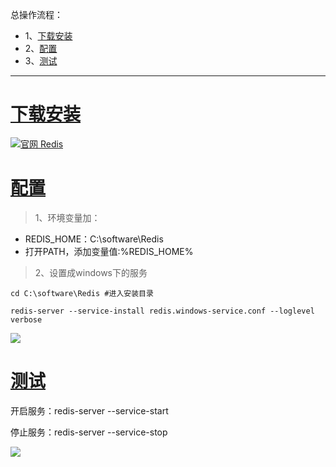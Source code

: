 总操作流程：
- 1、[下载安装](redis-01)
- 2、[配置](redis-02)
- 3、[测试](redis-03)

***

# <a name="redis-01" href="#" >下载安装</a>

[![](https://img.shields.io/badge/官网--Redis-red.svg "官网 Redis")](https://github.com/MicrosoftArchive/redis/releases)

# <a name="redis-02" href="#" >配置</a>

>1、环境变量加： 

- REDIS_HOME：C:\software\Redis
- 打开PATH，添加变量值:%REDIS_HOME%

>2、设置成windows下的服务
```
cd C:\software\Redis #进入安装目录

redis-server --service-install redis.windows-service.conf --loglevel verbose
```

![](iamge/1-1.png)

# <a name="redis-03" href="#" >测试</a>

开启服务：redis-server --service-start

停止服务：redis-server --service-stop

![](iamge/1-2.png)